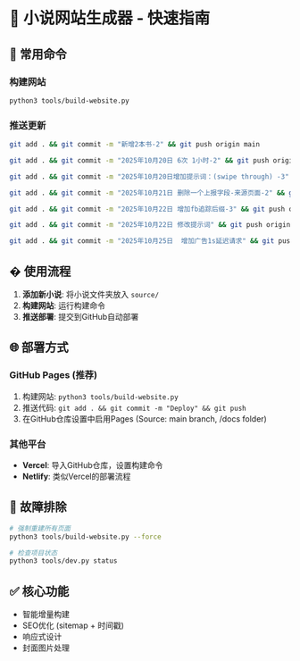 # 🎉 小说网站生成器 - 快速指南

## 🚀 常用命令

### 构建网站
```bash
python3 tools/build-website.py
```

### 推送更新
```bash
git add . && git commit -m "新增2本书-2" && git push origin main

git add . && git commit -m "2025年10月20日 6次 1小时-2" && git push origin main

git add . && git commit -m "2025年10月20日增加提示词：(swipe through) -3" && git push origin main

git add . && git commit -m "2025年10月21日 删除一个上报字段-来源页面-2" && git push origin main

git add . && git commit -m "2025年10月22日 增加fb追踪后缀-3" && git push origin main

git add . && git commit -m "2025年10月22日 修改提示词" && git push origin main

git add . && git commit -m "2025年10月25日  增加广告1s延迟请求" && git push origin main
```

## � 使用流程

1. **添加新小说**: 将小说文件夹放入 `source/`
2. **构建网站**: 运行构建命令
3. **推送部署**: 提交到GitHub自动部署

## 🌐 部署方式

### GitHub Pages (推荐)
1. 构建网站: `python3 tools/build-website.py`
2. 推送代码: `git add . && git commit -m "Deploy" && git push`
3. 在GitHub仓库设置中启用Pages (Source: main branch, /docs folder)

### 其他平台
- **Vercel**: 导入GitHub仓库，设置构建命令
- **Netlify**: 类似Vercel的部署流程

## 🔧 故障排除

```bash
# 强制重建所有页面
python3 tools/build-website.py --force

# 检查项目状态
python3 tools/dev.py status
```

## ✅ 核心功能
- 智能增量构建
- SEO优化 (sitemap + 时间戳)
- 响应式设计
- 封面图片处理
